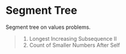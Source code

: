 # Segment Tree 

Segment tree on values problems.
> 1. Longest Increasing Subsequence II 
> 2. Count of Smaller Numbers After Self
> 
